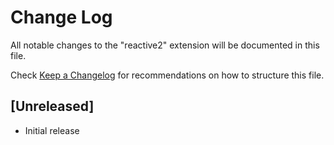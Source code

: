 # Change Log

All notable changes to the "reactive2" extension will be documented in this file.

Check [Keep a Changelog](http://keepachangelog.com/) for recommendations on how to structure this file.

## [Unreleased]

- Initial release